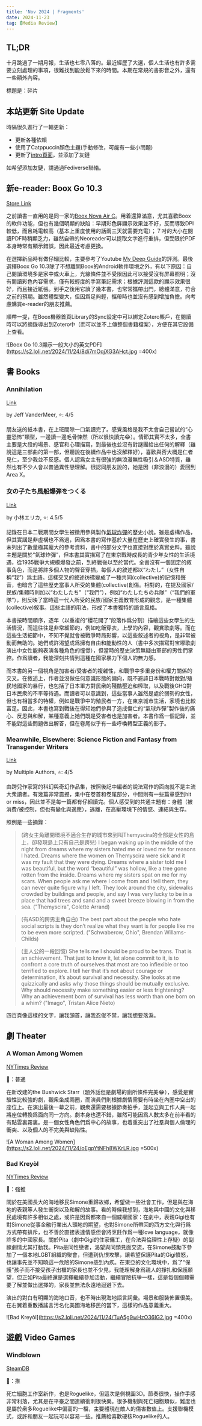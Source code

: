 ```yaml
---
title: 'Nov 2024 | Fragments'
date: 2024-11-23
tag: [Media Review]
---
```


## TL;DR

十月跳過了一期月報，生活也七零八落的。最近經歷了大選，個人生活也有許多需要立刻處理的事項，很難找到能放鬆下來的時間。本期在常規的書影音之外，還有一些額外內容。

標題是：碎片

<!-- more -->

## 本站更新 Site Update

時隔很久進行了一輪更新：

+ 更新各種依賴
+ 使用了Catppuccin顏色主題(手動修改，可能有一些小問題)
+ 更新了[intro頁面](https://sbeam.dev/intro.html)，並添加了友鏈

如希望添加友鏈，請通過Fediverse聯絡。

## 新e-reader: Boox Go 10.3

[Store Link](https://shop.boox.com/products/go103)

之前讀書一直用的是同一家的[Boox Nova Air C](https://onyxboox.com/boox_novaairc)。用着還算滿意，尤其喜歡Boox的軟件功能，但也有幾個明顯的缺陷：早期彩色屏顯示效果並不好，反而導致DPI較低，而且耗電較高（基本上重度使用的話兩三天就需要充電）；７吋的大小在閱讀PDF時稍顯乏力，雖然自帶的Neoreader可以提取文字進行重排，但受限於PDF本身時常有顯示錯誤，因此最近考慮更換。

在選擇新品時有做仔細比較，主要參考了Youtube [My Deep Guide](https://www.youtube.com/@MyDeepGuide/videos)的評測。最後選擇Boox Go 10.3除了不想離開Boox的Android軟件環境之外，有以下原因：自己閱讀環境多是家中或火車上，光線條件並不受限因此可以接受沒有屏幕照明；沒有閱讀彩色內容需求，僅有較輕度的手寫筆記需求；根據評測這款的顯示效果很好，而且接近紙張。到手之後用它讀了幾本書，也常常攜帶出門，總體滿意，符合之前的預期。雖然體型變大，但因爲足夠輕，攜帶時也並沒有感到增加負擔。向考慮購買e-reader的朋友推薦。

順帶一提，在Boox機器首頁Library的Sync設定中可以綁定Zotero賬戶，在閱讀時可以將摘錄導出到Zotero中（而可以並不上傳整個書籍檔案），方便在其它設備上查看。

![Boox Go 10.3顯示一般大小的英文PDF](https://s2.loli.net/2024/11/24/8di7mOqjXG3AHct.jpg =400x)

## 書 Books

### Annihilation

[Link](https://www.goodreads.com/book/show/17934530-annihilation)

by Jeff VanderMeer, ⭐: 4/5

朋友送的紙本書，在上班間隙一口氣讀完了。感覺風格是我不太會自己嘗試的“心靈恐怖”類型，一邊讀一邊毛骨悚然（所以很快讀完😂）。情節其實不太多，全書主要是大段的場景、感官和心理描寫，到最後也並沒有對謎團給出任何的解釋（雖說這是三部曲的第一部，但聽說在後續作品中也沒解釋好），喜歡與否大概是仁者見仁，至少我並不反感。個人認爲女主有很強的無浪漫無性吸引＆ASD特質，雖然也有不少人會以普通異性戀理解。很認同朋友說的，她是因（非浪漫的）愛回到Area X。

### 女の子たち風船爆弾をつくる

[Link](https://books.bunshun.jp/ud/book/num/9784163918358)

by 小林エリカ, ⭐: 4.5/5

記錄在日本二戰期間女學生被徵用參與製作[氣球炸彈](https://zh.wikipedia.org/zh-tw/%E6%B0%94%E7%90%83%E7%82%B8%E5%BC%B9)的歷史小說。雖是虛構作品，但其實講是非虛構也不爲過，因爲本書的寫作基於大量在歷史上確實發生的事，書末列出了數量極其龐大的參考資料，書中的部分文字也直接對應於真實史料。雖說主題是關於“氣球炸彈”，但本書其實描寫了在東京戰時成長的青少年女性的生活境遇，從1935戰爭大規模爆發之前，到終戰後以至於當代。全書沒有一個固定的敘事角色，而是將許多個人物的聲音穿插，每個人的敘述都以“わたし”（女性自稱“我”）爲主語。這樣交叉的敘述彷彿變成了一種共同(collective)的記憶和聲音，也暗含了這些歷史當事人所受的集體(collective)創傷。相對的，在提及國家/民族/集體時則加以“わたしたち”（“我們”），例如“わたしたちの兵隊”（“我們的軍隊”），則反映了當時這一代人所受的民族/國家主義教育形成的觀念，是一種集體(collective)敘事。這些主語的用法，形成了本書獨特的語言風格。

本書按時間順序，逐年（以重複的“櫻花開了”段落作爲分割）描繪這些女學生的生活情況，而這往往是非常細節的，例如吃飯穿衣，上學的內容，觀賞歌劇等。而在這些生活細節中，不知不覺就會被戰爭時局影響，以這些敘述者的視角，是非常被動而無助的。她們或許渴望成爲擁有自由和能動性的人（書中多次描寫對宝塚歌劇演出中女性能夠表演各種角色的憧憬），但當時的歷史決策無疑由軍部的男性們掌控。作爲讀者，我能深刻共情到這種在國家暴力下個人的無力感。

而本書的另一個視角是加害者/受害者的複雜性，和戰爭中多重身份和權力關係的交叉。在敘述上，作者並沒做任何意識形態的偏向，既不避諱日本戰時對敵對/殖民地國家的暴行，也包括了日本軍方對民衆的殘酷壓迫和榨取，以及戰後GHQ對日本民衆的不平等待遇。而讀者可以意識到，這些當事人雖然是處於弱勢的女性，但也有相當多的特權，例如是戰爭中的殖民者一方，在東京城市生活，家境也比較富足。因此，本書也寫到戰後在得知她們參與了造成傷亡的“氣球炸彈”製作後的痛心、反思與和解，某種意義上她們既是受害者也是加害者。本書作爲一個記錄，並不能對這些問題做出解答，但在卷尾似乎有一些呼喚轉型正義的影子。

### Meanwhile, Elsewhere: Science Fiction and Fantasy from Transgender Writers

[Link](https://www.goodreads.com/book/show/34750876-meanwhile-elsewhere)

by Multiple Authors, ⭐: 4/5

由跨兒作家寫的科幻與奇幻作品集，按照後記中編者的說法寫作的面向就不是主流大衆讀者。有幾篇非常震撼，集中在卷首和卷尾部分，中間則有一些篇章感到hit or miss，因此並不是每一篇都有仔細讀完。個人感受到的共通主題有：身體（被消費/被控制，但也有變化與適應），逃離，在高壓環境下的情慾、連結與生存。

照例是一些摘錄：

> (跨女主角離開環境不適合生存的城市來到叫Themyscira的全部是女性的島上，卻發現島上只有自己是跨兒)
> I began waking up in the middle of the night from dreams where my sisters hated me or loved me for reasons I hated. Dreams where the women on Themyscira were sick and it was my fault that they were dying. Dreams where a sister told me I was beautiful, but the word “beautiful” was hollow, like a tree gone rotten from the inside. Dreams where my sisters spat on me for my scars. When people ask me where I come from and I tell them, they can never quite figure why I left. They look around the city, sidewalks crowded by buildings and people, and say I was very lucky to be in a place that had trees and sand and a sweet breeze blowing in from the sea.
> ("Themyscira", Colette Arrand)

> (有ASD的跨男主角自白)
> The best part about the people who hate social scripts is they don’t realize what they want is for people like me to be even more scripted.
> ("Schwaberow, Ohio", Brendan Willams-Childs)

> (主人公的一段回憶)
> She tells me I should be proud to be trans. That is an achievement. That just to know it, let alone commit to it, is to confront a core truth of ourselves that most are too inflexible or too terrified to explore. I tell her that it’s not about courage or determination, it’s about survival and necessity. She looks at me quizzically and asks why those things should be mutually exclusive. Why should necessity make something easier or less frightening? Why an achievement born of survival has less worth than one born on a whim?
> ("Imago", Tristan Alice Nieto)

四百頁像這樣的文字，讓我頷首，讓我忍俊不禁，讓我想要落淚。

## 劇 Theater

### A Woman Among Women

[NYTimes Review](https://www.nytimes.com/2024/10/23/theater/woman-among-women-review-bushwick-starr.html)

🍅：普通

在新改建的the Bushwick Starr（題外話但是劇場的廁所條件完美😂），感覺是實驗性比較強的劇，觀衆坐成兩圈，而演員們則根據劇情需要有時坐在內圈中空出的座位上。在演出最後一幕之前，觀衆還需要根據節奏拍手，並起立與工作人員一起將座位轉換爲面向同一方向。劇本身也還不錯，雖然可能因爲人數太多在前半看的有點雲裏霧裏。是一個女性角色們爲中心的故事，也着重突出了社羣與個人倫理的衝突、以及個人的不完美與缺陷性。

![A Woman Among Women](https://s2.loli.net/2024/11/24/oEgpYtNFh8WKrLR.jpg =500x)

### Bad Kreyòl

[NYTimes Review](https://www.nytimes.com/2024/10/28/theater/bad-kreyol-review.html)

🍅：強推

關於在美國長大的海地移民Simone重歸故鄉，希望做一些社會工作，但是與在海地的表親等人發生衝突以及和解的故事。看的時候我想到，海地與中國的文化與移民處境有許多相似之處，或許是因爲都來自一個威權國家：在劇中，表親Gigi也有對Simone從事金融行業出人頭地的期望，也對Simone所帶回的西方文化與行爲方式帶有排斥，也不善於直接表達情感但會將烹飪作爲一種love language，就像許多的中國家長。關於Pita（劇中Gigi的住家傭工，在合法與倫理性上存疑）的副線劇情尤其打動我。Pita是同性戀者，渴望與同類見面交流，在Simone鼓勵下參加了一個本地LGBT組織的聚會，但遭到仇恨攻擊，讓希望保護Pita的Gigi憤怒，也讓事先並不知曉這一危險的Simone感到內疚。在東亞的文化環境中，爲了“保護”孩子而不接受孩子出櫃的家長也並不少見，我能理解身爲親人的掙扎和保護願望，但正如Pita最終還是選擇繼續參加活動，繼續冒險抗爭一樣，這是每個個體需要了解並做出選擇的，家長並無法永遠地迴避下去。

演出的對白有明顯的海地口音，也不時出現海地語言詞彙。場景和服裝佈置很美。在右翼着重散播謠言污名化美國海地移民的當下，這樣的作品意義重大。

![Bad Kreyòl](https://s2.loli.net/2024/11/24/TuA5g9wHzO36IG2.jpg =400x)

## 遊戲 Video Games

### Windblown

[SteamDB](https://steamdb.info/app/1911610/)

🍅：推

死亡細胞工作室新作，也是Roguelike，但這次是側視圖3D。節奏很快，操作手感非常利落，尤其是在平臺之間連續衝刺很快樂。很多機制與死亡細胞類似，難度也是屬於衆多Roguelike中偏高的一檔，主要體現在敵人的傷害數值上。支援聯機模式，或許和朋友一起玩可以容易一些。推薦給喜歡硬核Roguelike的人。